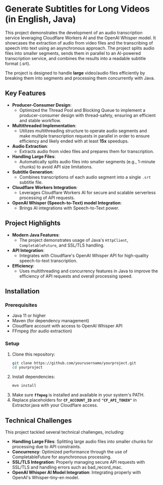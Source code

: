 # Generate Subtitles for Long Videos (in English, Java)

This project demonstrates the development of an audio transcription service leveraging Cloudflare Workers AI and the OpenAI Whisper model.
It showcases the extraction of audio from video files and the transcribing of speech into text using an asynchronous approach.
The project splits audio files into smaller segments, sends them in parallel to an AI-powered transcription service, and combines the results into a readable subtitle format (.srt).

The project is designed to handle **large** video/audio files efficiently by breaking them into segments and processing them concurrently with Java.

## Key Features

- **Producer-Consumer Design**: 
  * Optimized the Thread Pool and Blocking Queue to implement a producer-consumer design with thread-safety, ensuring an efficient and stable workflow.
- **Multithreaded Implementation**: 
  * Utilizes multithreading structure to operate audio segments and make multiple transcription requests in parallel in order to ensure efficiency and likely ended with at least **15x** speedups.
- **Audio Extraction**:
  * Extracts audio from video files and prepares them for transcription.
- **Handling Large Files**: 
  * Automatically splits audio files into smaller segments (e.g., 1-minute chunks) to avoid API size limitations.
- **Subtitle Generation**:
  * Combines transcriptions of each audio segment into a single `.srt` subtitle file.
- **Cloudflare Workers Integration**:
  * Leverages Cloudflare Workers AI for secure and scalable serverless processing of API requests.
- **OpenAI Whisper (Speech-to-Text) model Integration**:
  * Brings AI integrations with Speech-to-Text power.

## Project Highlights

- **Modern Java Features**:
  * The project demonstrates usage of Java's `HttpClient`, `CompletableFuture`, and SSL/TLS handling.
- **API Integration**:
  * Integrates with Cloudflare's OpenAI Whisper API for high-quality speech-to-text transcription.
- **Efficiency**:
  * Uses multithreading and concurrency features in Java to improve the efficiency of API requests and overall processing speed.

## Installation
### Prerequisites

- Java 11 or higher
- Maven (for dependency management)
- Cloudflare account with access to OpenAI Whisper API
- FFmpeg (for audio extraction)

### Setup

1. Clone this repository:
    ```bash
    git clone https://github.com/yourusername/yourproject.git
    cd yourproject
    ```
2. Install dependencies:
    ```bash
   mvn install
    ```
3. Make sure **`ffmpeg`** is installed and available in your system's PATH.
4. Replace placeholders for **`CF_ACCOUNT_ID`** and **`"CF_API_TOKEN"`** in Extractor.java with your Cloudflare access.

## Technical Challenges
This project tackled several technical challenges, including:

* **Handling Large Files**: Splitting large audio files into smaller chunks for processing due to API constraints.
* **Concurrency**: Optimized performance through the use of CompletableFuture for asynchronous processing.
* **SSL/TLS Integration**: Properly managing secure API requests with SSL/TLS and handling errors such as bad_record_mac.
* **OpenAI Whisper AI Model Integration**: Integrating properly with OpenAI's Whisper-tiny-en model.